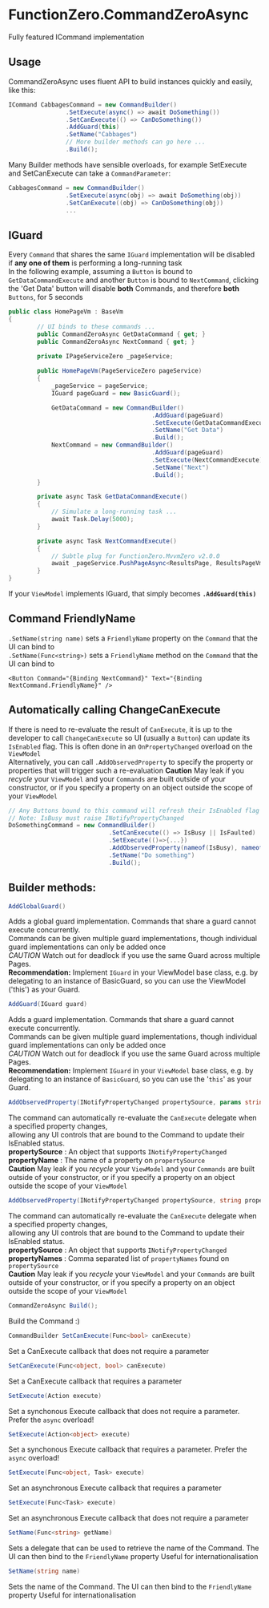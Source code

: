 # FunctionZero.CommandZeroAsync
Fully featured ICommand implementation


## Usage

CommandZeroAsync uses fluent API to build instances quickly and easily, like this:  
```csharp
ICommand CabbagesCommand = new CommandBuilder()
                .SetExecute(async() => await DoSomething())
                .SetCanExecute(() => CanDoSomething())
                .AddGuard(this)
                .SetName("Cabbages")
                // More builder methods can go here ...
                .Build(); 
```

Many Builder methods have sensible overloads, for example SetExecute and SetCanExecute can take a `CommandParameter`:
```csharp
CabbagesCommand = new CommandBuilder()
                .SetExecute(async(obj) => await DoSomething(obj))
                .SetCanExecute((obj) => CanDoSomething(obj))
                ...
```

## IGuard
Every `Command` that shares the same `IGuard` implementation will be disabled if **any one of them** is performing a long-running task  
In the following example, assuming a `Button` is bound to `GetDataCommandExecute` and another `Button` is bound to `NextCommand`, 
clicking the 'Get Data' button will disable **both** Commands, and therefore **both** `Buttons`, for 5 seconds
```csharp
public class HomePageVm : BaseVm
{
        // UI binds to these commands ...
        public CommandZeroAsync GetDataCommand { get; }
        public CommandZeroAsync NextCommand { get; }

        private IPageServiceZero _pageService;
    
        public HomePageVm(PageServiceZero pageService)
        {
            _pageService = pageService;
            IGuard pageGuard = new BasicGuard();

            GetDataCommand = new CommandBuilder()
                                        .AddGuard(pageGuard)
                                        .SetExecute(GetDataCommandExecute)
                                        .SetName("Get Data")
                                        .Build();
            NextCommand = new CommandBuilder()
                                        .AddGuard(pageGuard)
                                        .SetExecute(NextCommandExecute)
                                        .SetName("Next")
                                        .Build();
        }

        private async Task GetDataCommandExecute()
        {
            // Simulate a long-running task ...
            await Task.Delay(5000);
        }

        private async Task NextCommandExecute()
        {
            // Subtle plug for FunctionZero.MvvmZero v2.0.0
            await _pageService.PushPageAsync<ResultsPage, ResultsPageVm>((vm)=>vm.SetState("Message from HomePageVm!!"));
        }
}
```

If your `ViewModel` implements IGuard, that simply becomes **`.AddGuard(this)`**

## Command FriendlyName
`.SetName(string name)` sets a `FriendlyName` property on the `Command` that the UI can bind to  
`.SetName(Func<string>)` sets a `FriendlyName` method on the `Command` that the UI can bind to
```xaml
<Button Command="{Binding NextCommand}" Text="{Binding NextCommand.FriendlyName}" />
```

## Automatically calling ChangeCanExecute
If there is need to re-evaluate the result of `CanExecute`, it is up to the developer to call `ChangeCanExecute` 
so UI (usually a `Button`) can update its `IsEnabled` flag. This is often done in an `OnPropertyChanged` overload on the `ViewModel`  
Alternatively, you can call `.AddObservedProperty` to specify the property or properties that will trigger such a re-evaluation
**Caution** May leak if you *recycle* your `ViewModel` and your `Commands` are built outside of your constructor, 
or if you specify a property on an object outside the scope of your `ViewModel`  
```csharp
// Any Buttons bound to this command will refresh their IsEnabled flag if IsBusy or IsFaulted changes. 
// Note: IsBusy must raise INotifyPropertyChanged
DoSomethingCommand = new CommandBuilder()
                            .SetCanExecute(() => IsBusy || IsFaulted)
                            .SetExecute(()=>{...})
                            .AddObservedProperty(nameof(IsBusy), nameof(IsFaulted))
                            .SetName("Do something")
                            .Build();
```

## Builder methods:
```csharp
AddGlobalGuard()
```
Adds a global guard implementation. Commands that share a guard cannot execute concurrently.  
Commands can be given multiple guard implementations, though individual guard implementations
can only be added once  
*CAUTION* Watch out for deadlock if you use the same Guard across multiple Pages.  
**Recommendation:** Implement `IGuard` in your ViewModel base class, e.g. by delegating to an instance of BasicGuard, so you can use the ViewModel ('this') as your Guard.   

```csharp
AddGuard(IGuard guard)
```
Adds a guard implementation. Commands that share a guard cannot execute concurrently.  
Commands can be given multiple guard implementations, though individual guard implementations
can only be added once  
*CAUTION* Watch out for deadlock if you use the same Guard across multiple Pages.  
**Recommendation:** Implement `IGuard` in your `ViewModel` base class, e.g. by delegating to an instance of `BasicGuard`, so you can use the '`this`' as your Guard.  
  
```csharp
AddObservedProperty(INotifyPropertyChanged propertySource, params string[] propertyNames)
```
The command can automatically re-evaluate the `CanExecute` delegate when a specified property changes,  
allowing any UI controls that are bound to the Command to update their IsEnabled status.  
**propertySource** : An object that supports `INotifyPropertyChanged`  
**propertyName** : The name of a property on `propertySource`  
**Caution** May leak if you *recycle* your `ViewModel` and your `Commands` are built outside of your constructor, 
or if you specify a property on an object outside the scope of your `ViewModel`
```csharp
AddObservedProperty(INotifyPropertyChanged propertySource, string propertyName)
```
The command can automatically re-evaluate the `CanExecute` delegate when a specified property changes,  
allowing any UI controls that are bound to the Command to update their IsEnabled status.  
**propertySource** : An object that supports `INotifyPropertyChanged`  
**propertyNames** : Comma separated list of `propertyNames` found on `propertySource`  
**Caution** May leak if you *recycle* your `ViewModel` and your `Commands` are built outside of your constructor, 
or if you specify a property on an object outside the scope of your `ViewModel`
```csharp
CommandZeroAsync Build();
```
Build the Command :)
```csharp
CommandBuilder SetCanExecute(Func<bool> canExecute)
```
Set a CanExecute callback that does not require a parameter
```csharp
SetCanExecute(Func<object, bool> canExecute)
```
Set a CanExecute callback that requires a parameter
```csharp
SetExecute(Action execute)
```
Set a synchonous Execute callback that does not require a parameter. Prefer the `async` overload!
```csharp
SetExecute(Action<object> execute)
```
Set a synchonous Execute callback that requires a parameter. Prefer the `async` overload!
```csharp
SetExecute(Func<object, Task> execute)
```
Set an asynchronous Execute callback that requires a parameter
```csharp
SetExecute(Func<Task> execute)
```
Set an asynchronous Execute callback that does not require a parameter
```csharp
SetName(Func<string> getName)
```
Sets a delegate that can be used to retrieve the name of the Command. The UI can then bind to the `FriendlyName` property
Useful for internationalisation
```csharp
SetName(string name)
```
Sets the name of the Command. The UI can then bind to the `FriendlyName` property
Useful for internationalisation
